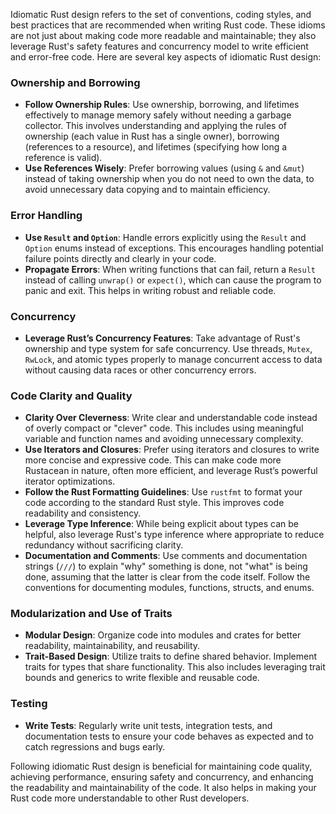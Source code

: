 
Idiomatic Rust design refers to the set of conventions, coding styles, and best practices that are recommended when writing Rust code. These idioms are not just about making code more readable and maintainable; they also leverage Rust's safety features and concurrency model to write efficient and error-free code. Here are several key aspects of idiomatic Rust design:

### Ownership and Borrowing
- **Follow Ownership Rules**: Use ownership, borrowing, and lifetimes effectively to manage memory safely without needing a garbage collector. This involves understanding and applying the rules of ownership (each value in Rust has a single owner), borrowing (references to a resource), and lifetimes (specifying how long a reference is valid).
- **Use References Wisely**: Prefer borrowing values (using `&` and `&mut`) instead of taking ownership when you do not need to own the data, to avoid unnecessary data copying and to maintain efficiency.

### Error Handling
- **Use `Result` and `Option`**: Handle errors explicitly using the `Result` and `Option` enums instead of exceptions. This encourages handling potential failure points directly and clearly in your code.
- **Propagate Errors**: When writing functions that can fail, return a `Result` instead of calling `unwrap()` or `expect()`, which can cause the program to panic and exit. This helps in writing robust and reliable code.

### Concurrency
- **Leverage Rust’s Concurrency Features**: Take advantage of Rust's ownership and type system for safe concurrency. Use threads, `Mutex`, `RwLock`, and atomic types properly to manage concurrent access to data without causing data races or other concurrency errors.

### Code Clarity and Quality
- **Clarity Over Cleverness**: Write clear and understandable code instead of overly compact or "clever" code. This includes using meaningful variable and function names and avoiding unnecessary complexity.
- **Use Iterators and Closures**: Prefer using iterators and closures to write more concise and expressive code. This can make code more Rustacean in nature, often more efficient, and leverage Rust’s powerful iterator optimizations.
- **Follow the Rust Formatting Guidelines**: Use `rustfmt` to format your code according to the standard Rust style. This improves code readability and consistency.
- **Leverage Type Inference**: While being explicit about types can be helpful, also leverage Rust's type inference where appropriate to reduce redundancy without sacrificing clarity.
- **Documentation and Comments**: Use comments and documentation strings (`///`) to explain "why" something is done, not "what" is being done, assuming that the latter is clear from the code itself. Follow the conventions for documenting modules, functions, structs, and enums.

### Modularization and Use of Traits
- **Modular Design**: Organize code into modules and crates for better readability, maintainability, and reusability.
- **Trait-Based Design**: Utilize traits to define shared behavior. Implement traits for types that share functionality. This also includes leveraging trait bounds and generics to write flexible and reusable code.

### Testing
- **Write Tests**: Regularly write unit tests, integration tests, and documentation tests to ensure your code behaves as expected and to catch regressions and bugs early.

Following idiomatic Rust design is beneficial for maintaining code quality, achieving performance, ensuring safety and concurrency, and enhancing the readability and maintainability of the code. It also helps in making your Rust code more understandable to other Rust developers.